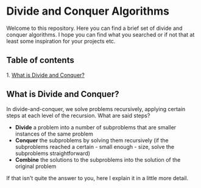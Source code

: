 <h1>Divide and Conquer Algorithms</h1>
Welcome to this repository. Here you can find a brief set of divide and conquer algorithms. I hope you can find what you searched or if not that at least some inspiration for your projects etc.

<h2>Table of contents</h2>
1. <a href="#definition">What is Divide and Conquer?</a>

<h2 id="definition">What is Divide and Conquer?</h2>
In divide-and-conquer, we solve problems recursively, applying certain steps at each level of the recursion. What are said steps?

* **Divide** a problem into a number of subproblems that are smaller instances of the same problem
* **Conquer** the subproblems by solving them recursively (if the subproblems reached a certain - small enough - size, solve the subproblems straightforward)
* **Combine** the solutions to the subproblems into the solution of the original problem

If that isn't quite the answer to you, here I explain it in a little more detail.
